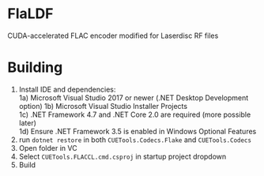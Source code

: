 # FlaLDF
CUDA-accelerated FLAC encoder modified for Laserdisc RF files

# Building

1) Install IDE and dependencies:  
1a) Microsoft Visual Studio 2017 or newer (.NET Desktop Development option)
1b) Microsoft Visual Studio Installer Projects  
1c) .NET Framework 4.7 and .NET Core 2.0 are required (more possible later)  
1d) Ensure .NET Framework 3.5 is enabled in Windows Optional Features
2) run `dotnet restore` in both `CUETools.Codecs.Flake` and `CUETools.Codecs`
3) Open folder in VC
4) Select `CUETools.FLACCL.cmd.csproj` in startup project dropdown
5) Build
